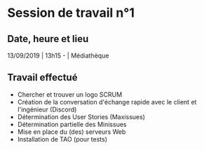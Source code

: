 # Session de travail n°1

## Date, heure et lieu
13/09/2019 | 13h15 - | Médiathèque

## Travail effectué
+ Chercher et trouver un logo SCRUM
+ Création de la conversation d'échange rapide avec le client et l'ingénieur (Discord)
+ Détermination des User Stories (Maxissues)
+ Détermination partielle des Minissues
+ Mise en place du (des) serveurs Web
+ Installation de TAO (pour tests)